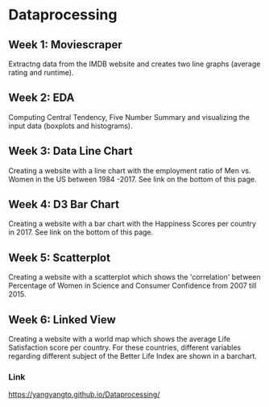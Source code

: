 # Dataprocessing

## Week 1: Moviescraper 
Extractng data from the IMDB website and creates two line graphs (average rating and runtime).

## Week 2: EDA
Computing Central Tendency, Five Number Summary and visualizing the input data (boxplots and histograms). 

## Week 3: Data Line Chart
Creating a website with a line chart with the employment ratio of Men vs. Women in the US between 1984 -2017. See link on the bottom of this page.

## Week 4: D3 Bar Chart
Creating a website with a bar chart with the Happiness Scores per country in 2017. See link on the bottom of this page.

## Week 5: Scatterplot
Creating a website with a scatterplot which shows the 'correlation' between Percentage of Women in Science and Consumer Confidence from 2007 till 2015.

## Week 6: Linked View
Creating a website with a world map which shows the average Life Satisfaction score per country. For these countries, different variables regarding different subject of the Better Life Index are shown in a barchart. 


### Link
https://yangyangto.github.io/Dataprocessing/

